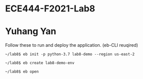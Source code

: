 # ECE444-F2021-Lab8
# Yuhang Yan

Follow these to run and deploy the application. (eb-CLI reuqired)

`~/lab8$ eb init -p python-3.7 lab8-demo --region us-east-2`

`~/lab8$ eb create lab8-demo-env`

`~/lab8$ eb open`

